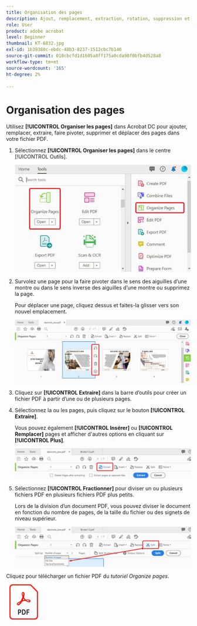 ```yaml
---
title: Organisation des pages
description: Ajout, remplacement, extraction, rotation, suppression et déplacement de pages dans votre fichier PDF
role: User
product: adobe acrobat
level: Beginner
thumbnail: KT-6832.jpg
exl-id: 1b39380c-ebdc-48b3-8237-1512cbc7b146
source-git-commit: 018cbcfd1d1605a8ff175a0cda98f0bfb4d528a8
workflow-type: tm+mt
source-wordcount: '165'
ht-degree: 2%

---
```


# Organisation des pages

Utilisez **[!UICONTROL Organiser les pages]** dans Acrobat DC pour ajouter, remplacer, extraire, faire pivoter, supprimer et déplacer des pages dans votre fichier PDF.

1. Sélectionnez **[!UICONTROL Organiser les pages]** dans le centre [!UICONTROL Outils].

   ![Organisation de l’étape 1](../assets/Organize_1.png)

1. Survolez une page pour la faire pivoter dans le sens des aiguilles d’une montre ou dans le sens inverse des aiguilles d’une montre ou supprimez la page.

   Pour déplacer une page, cliquez dessus et faites-la glisser vers son nouvel emplacement.

   ![Organisation de l’étape 2](../assets/Organize_2.png)

1. Cliquez sur **[!UICONTROL Extraire]** dans la barre d’outils pour créer un fichier PDF à partir d’une ou de plusieurs pages.

1. Sélectionnez la ou les pages, puis cliquez sur le bouton **[!UICONTROL Extraire]**.

   Vous pouvez également **[!UICONTROL Insérer]** ou **[!UICONTROL Remplacer]** pages et afficher d&#39;autres options en cliquant sur **[!UICONTROL Plus]**.

   ![Organisation de l’étape 4](../assets/Organize_3.png)

1. Sélectionnez **[!UICONTROL Fractionner]** pour diviser un ou plusieurs fichiers PDF en plusieurs fichiers PDF plus petits.

   Lors de la division d’un document PDF, vous pouvez diviser le document en fonction du nombre de pages, de la taille du fichier ou des signets de niveau supérieur.

   ![Étape 5](../assets/Organize_4.png)

Cliquez pour télécharger un fichier PDF du *tutoriel Organize pages*.

[![Télécharger le tutoriel Organisation des pages](../assets/acrobat_PDF_96.png)](../assets/AcrobatDCOrganize.pdf)
